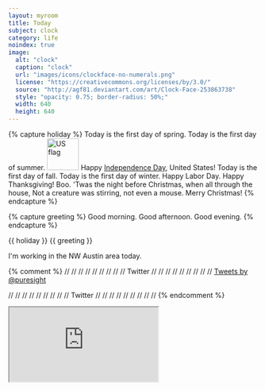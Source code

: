 ```yaml
---
layout: myroom
title: Today
subject: clock
category: life
noindex: true
image:
  alt: "clock"
  caption: "clock"
  url: "images/icons/clockface-no-numerals.png"
  license: "https://creativecommons.org/licenses/by/3.0/"
  source: "http://agf81.deviantart.com/art/Clock-Face-253863738"
  style: "opacity: 0.75; border-radius: 50%;"
  width: 640
  height: 640
---
```


{% capture holiday %}
  <span class="holiday perennial march _20">Today is the first day of spring.</span>
  <span class="holiday perennial june _20" >Today is the first day of summer.</span>
  <span class="holiday perennial july _4">
    <img src="{{site.baseurl}}images/flags/us.svg"
      alt="US flag"
      style="width: 4rem; border-radius: 2px;"
    />
    Happy [Independence Day](http://www.constitutionfacts.com/us-declaration-of-independence/fourth-of-july/),
    United States!</span>
  <span class="holiday perennial september _22">Today is the first day of fall.</span>
  <span class="holiday perennial december _21" >Today is the first day of winter.</span>
  <span class="holiday september _5 _2016">Happy Labor Day.</span>
  <span class="holiday november _24 _2016" >Happy Thanksgiving!</span>
  <span class="holiday perennial october _31">Boo.</span>
  <span class="holiday perennial december _24">
    'Twas the night before Christmas, when all through the house,
    Not a creature was stirring, not even a mouse.
  </span>
  <span class="holiday perennial december _25">Merry Christmas!</span>
{% endcapture %}

{% capture greeting %}
  <span class="eighth-0 eighth-1 eighth-2 eighth-3">Good morning.</span>
  <span class="eighth-4 eighth-5">Good afternoon.</span>
  <span class="eighth-6 eighth-7">Good evening.</span>
{% endcapture %}

{{ holiday }} {{ greeting }}

I'm working in the NW Austin area today.

{% comment %}
// // // // // // // // // Twitter // // // // // // // // //
  <a class="twitter-timeline" data-dnt="true" href="https://mobile.twitter.com/puresight" data-widget-id="729805088336666625">Tweets by @puresight</a>
  <script>!function(d,s,id){var js,fjs=d.getElementsByTagName(s)[0],p=/^http:/.test(d.location)?'http':'https';if(!d.getElementById(id)){js=d.createElement(s);js.id=id;js.src=p+"://platform.twitter.com/widgets.js";fjs.parentNode.insertBefore(js,fjs);}}(document,"script","twitter-wjs");</script>
// // // // // // // // // Twitter // // // // // // // // //
{% endcomment %}

<iframe src="https://www.google.com/maps/embed?pb=!1m18!1m12!1m3!1d178609.90278131425!2d-97.75278690006999!3d30.372987035615697!2m3!1f0!2f0!3f0!3m2!1i1024!2i768!4f13.1!3m3!1m2!1s0x0%3A0x0!2zMzDCsDIyJzQ1LjUiTiA5N8KwNDQnMTYuNSJX!5e0!3m2!1sen!2sus!4v1462900131059"
></iframe>

